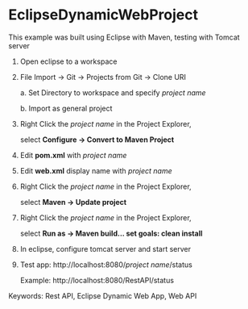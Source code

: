 # EclipseDynamicWebProject

This example was built using Eclipse with Maven, testing with Tomcat server

1.  Open eclipse to a workspace

2.  File Import -> Git -> Projects from Git -> Clone URI

	a. Set Directory to workspace and specify *project name*
	
	b. Import as general project
	
3.  Right Click the *project name* in the Project Explorer, 

	select **Configure -> Convert to Maven Project**

4.  Edit **pom.xml** with *project name*

5.  Edit **web.xml** display name with *project name*

6.  Right Click the *project name* in the Project Explorer, 
	
	select **Maven -> Update project**

7.  Right Click the *project name* in the Project Explorer,
	
	select **Run as -> Maven build...  set goals: clean install**

8.  In eclipse, configure tomcat server and start server

9.  Test app: http://localhost:8080/*project name*/status

     Example: http://localhost:8080/RestAPI/status

Keywords:  Rest API, Eclipse Dynamic Web App, Web API
